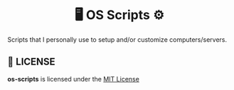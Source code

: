 <h1 align="center">🖥️ OS Scripts ⚙️</h1>
Scripts that I personally use to setup and/or customize computers/servers.

## 📜 LICENSE
**os-scripts** is licensed under the [MIT License](./LICENSE)